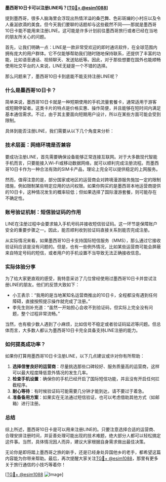 **墨西哥10日卡可以注册LINE吗？[[TG💪+ @esim1088](https://t.me/s/esim1088)]**

提到墨西哥，很多人脑海里会浮现出热情洋溢的桑巴舞、色彩斑斓的小村庄以及令人垂涎欲滴的美食。但今天我们要聊的话题却与这些截然不同——那就是墨西哥10日卡能不能用来注册LINE。这可能是许多计划前往墨西哥旅行或者已经在当地的朋友所关心的问题。

首先，让我们明确一点：LINE是一款非常受欢迎的即时通讯软件，在全球范围内拥有庞大的用户群体。它不仅能够帮助我们随时随地保持联系，还提供了丰富的功能，比如语音通话、视频聊天、发送贴纸等。因此，对于那些想要在国外也能顺畅使用社交平台的人来说，LINE无疑是一个不错的选择。

那么问题来了，墨西哥10日卡到底能不能支持注册LINE呢？

### **什么是墨西哥10日卡？**

简单来说，墨西哥10日卡就是一种短期使用的手机流量套餐卡，通常适用于游客或短期停留者。这类卡片的特点是价格实惠、操作简便，并且能够在短时间内满足基本通信需求。不过，由于其主要面向短期用户设计，所以在某些方面可能会受到限制。

具体到能否注册LINE，我们需要从以下几个角度来分析：

### **技术层面：网络环境是否兼容**

要成功注册LINE，首先需要确保设备能够正常连接互联网。对于大多数现代智能手机而言，只要能接入Wi-Fi或移动数据网络，就可以顺利完成注册流程。而墨西哥10日卡作为一种合法有效的SIM卡产品，理论上完全可以提供稳定的上网服务。

然而，值得注意的是，部分国家或地区的运营商会对跨境漫游服务施加一定的限制措施，例如限制某些特定应用的访问权限。如果你购买的是墨西哥本地运营商提供的10日卡，这种情况发生的概率较低；但如果选择了国际漫游套餐，则可能存在不确定性。

### **账号验证机制：短信验证码的作用**

LINE在注册过程中会要求输入手机号码并接收短信验证码。这一环节是保障账户安全的重要步骤之一。因此，能否顺利收到验证码直接关系到能否完成注册。

从实际情况来看，如果墨西哥10日卡支持国际短信服务（MMS），那么通过它接收验证码应该是没有问题的。但是，也有一些例外情况，比如某些运营商可能会屏蔽来自特定号码的短信，或者用户的手机设置不当导致无法正确接收信息。

### **实际体验分享**

为了给大家更直观的感受，我特意采访了几位曾经使用过墨西哥10日卡并尝试注册LINE的朋友。他们的反馈大致如下：

- 小王表示：“我用的是当地某知名运营商推出的10日卡，全程都没有遇到任何障碍，直接按照提示操作就完成了注册。”
- 李先生则补充道：“虽然一开始担心会收不到验证码，但实际上完全没有问题，整个过程非常流畅。”

当然，也有极少数人遇到了小麻烦，比如信号不稳定或者验证码延迟等问题。但总体而言，大多数人都认为墨西哥10日卡完全具备支持LINE注册的能力。

### **如何提高成功率？**

如果你打算用墨西哥10日卡注册LINE，以下几点建议或许对你有所帮助：

1. **选择信誉良好的运营商**：尽量挑选那些口碑较好、服务质量高的运营商，这样可以最大程度降低意外情况的发生几率。
2. **检查手机设置**：确保你的手机已经开启了国际短信功能，并且没有开启任何拦截程序。
3. **耐心等待**：有时候验证码可能需要几分钟才能到达，请不要过于着急。
4. **准备备用方案**：如果实在无法通过短信验证，也可以考虑借助其他方式（如邮箱）进行注册。

### **总结**

综上所述，墨西哥10日卡是可以用来注册LINE的。只要注意选择合适的运营商、合理安排注册时间，并妥善处理可能出现的技术难题，绝大部分人都可以轻松搞定这件事。当然，具体情况因人而异，建议大家根据自身需求做出最佳决策。

无论你是即将踏上墨西哥之旅的新手，还是已经身处异国他乡的老手，都希望这篇内容能为你带来帮助。最后，再次提醒大家关注[TG💪+ @esim1088](https://t.me/s/esim1088)，那里有更多关于旅行通信的小技巧等着你！

[[TG💪+ @esim1088](https://t.me/s/esim1088) ![Image](https://i.postimg.cc/4NQfJmqS/Snipaste-2025-05-13-00-14-12.png)]